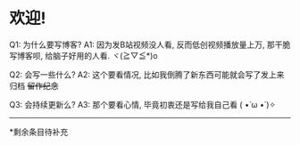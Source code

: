 # 欢迎!
Q1: 为什么要写博客?
A1: 因为发B站视频没人看, 反而低创视频播放量上万, 那干脆写博客呗, 给脑子好用的人看. ヾ(≧▽≦*)o

Q2: 会写一些什么?
A2: 这个要看情况, 比如我倒腾了新东西可能就会写了发上来归档 ~~留作纪念~~

Q3: 会持续更新么?
A3: 那个要看心情, 毕竟初衷还是写给我自己看 ( •̀ ω •́ )✧

***
*剩余条目待补充